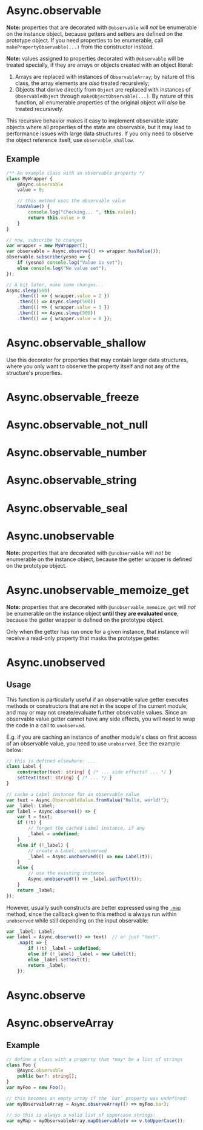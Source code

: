 # Async.observable
<!-- seeAlso: Async.unobservable -->
**Note:** properties that are decorated with `@observable` will _not_ be enumerable on the instance object, because getters and setters are defined on the prototype object. If you need properties to be enumerable, call `makePropertyObservable(...)` from the constructor instead.

**Note:** values assigned to properties decorated with `@observable` will be treated specially, if they are arrays or objects created with an object literal:

1. Arrays are replaced with instances of `ObservableArray`; by nature of this class, the array elements are _also_ treated recursively;
2. Objects that derive directly from `Object` are replaced with instances of `ObservableObject` through `makeObjectObservable(...)`. By nature of this function, all enumerable properties of the original object will _also_ be treated recursively.

This recursive behavior makes it easy to implement observable state objects where all properties of the state are observable, but it may lead to performance issues with large data structures. If you only need to observe the object reference itself, use `observable_shallow`.

## Example
<!-- type: example -->
```typescript
/** An example class with an observable property */
class MyWrapper {
    @Async.observable
    value = 0;

    // this method uses the observable value
    hasValue() {
        console.log("Checking... ", this.value);
        return this.value > 0
    }
}

// now, subscribe to changes
var wrapper = new MyWrapper();
var observable = Async.observe(() => wrapper.hasValue());
observable.subscribe(yesno => {
    if (yesno) console.log("Value is set");
    else console.log("No value set");
});

// A bit later, make some changes...
Async.sleep(500)
    .then(() => { wrapper.value = 2 })
    .then(() => Async.sleep(500))
    .then(() => { wrapper.value = 3 })
    .then(() => Async.sleep(500))
    .then(() => { wrapper.value = 0 });
```


# Async.observable_shallow
<!-- seeAlso: Async.observable, Async.ObservableValue/shallow -->
Use this decorator for properties that may contain larger data structures, where you only want to observe the property itself and not any of the structure's properties.


# Async.observable_freeze
<!-- seeAlso: Async.observable -->
# Async.observable_not_null
<!-- seeAlso: Async.observable -->
# Async.observable_number
<!-- seeAlso: Async.observable -->
# Async.observable_string
<!-- seeAlso: Async.observable -->
# Async.observable_seal
<!-- seeAlso: Async.observable -->


# Async.unobservable
<!-- seeAlso: Async.observable -->
**Note:** properties that are decorated with `@unobservable` will _not_ be enumerable on the instance object, because the getter wrapper is defined on the prototype object.


# Async.unobservable_memoize_get
<!-- seeAlso: Async.observable, Async.unobservable -->
**Note:** properties that are decorated with `@unobservable_memoize_get` will _not_ be enumerable on the instance object **until they are evaluated once**, because the getter wrapper is defined on the prototype object.

Only when the getter has run once for a given instance, that instance will receive a read-only property that masks the prototype getter.


# Async.unobserved
## Usage
This function is particularly useful if an observable value getter executes methods or constructors that are not in the scope of the current module, and may or may not create/evaluate further observable values. Since an observable value getter cannot have any side effects, you will need to wrap the code in a call to `unobserved`.

E.g. if you are caching an instance of another module's class on first access of an observable value, you need to use `unobserved`. See the example below:

```typescript
// this is defined elsewhere: ...
class Label {
    constructor(text: string) { /* ... side effects? ... */ }
    setText(text: string) { /* ... */ }
}

// cache a Label instance for an observable value
var text = Async.ObservableValue.fromValue("Hello, world!");
var _label: Label;
var label = Async.observe(() => {
    var t = text;
    if (!t) {
        // forget the cached Label instance, if any
        _label = undefined;
    }
    else if (!_label) {
        // create a Label, unobserved
        _label = Async.unobserved(() => new Label(t));
    }
    else {
        // use the existing instance
        Async.unobserved(() => _label.setText(t));
    }
    return _label;
});
```

However, usually such constructs are better expressed using the [`.map`](~/Async.ObservableValue/map) method, since the callback given to this method is always run within `unobserved` while still depending on the input observable:

```typescript
var _label: Label;
var label = Async.observe(() => text)  // or just "text".
    .map(t => {
        if (!t) _label = undefined;
        else if (!_label) _label = new Label(t);
        else _label.setText(t);
        return _label;
    });
```


# Async.observe
<!-- seeAlso: Async.unobserved, Async.observable, Async.unobservable -->


# Async.observeArray
## Example
```typescript
// define a class with a property that *may* be a list of strings
class Foo {
    @Async.observable
    public bar?: string[];
}
var myFoo = new Foo();

// this becomes an empty array if the `bar` property was undefined:
var myObservableArray = Async.observeArray(() => myFoo.bar);

// so this is always a valid list of uppercase strings:
var myMap = myObservableArray.mapObservable(v => v.toUpperCase());
```
